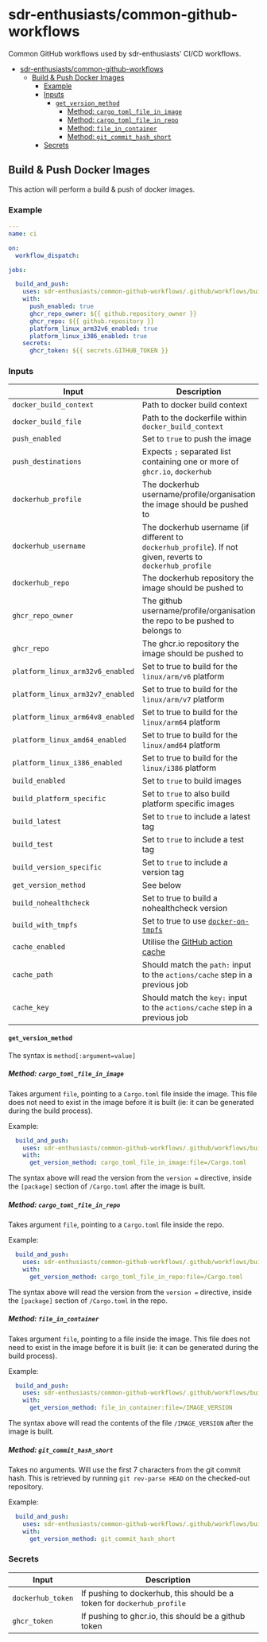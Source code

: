# sdr-enthusiasts/common-github-workflows

Common GitHub workflows used by sdr-enthusiasts' CI/CD workflows.

* [sdr-enthusiasts/common-github-workflows](#sdr-enthusiastscommon-github-workflows)
  * [Build & Push Docker Images](#build--push-docker-images)
    * [Example](#example)
    * [Inputs](#inputs)
      * [`get_version_method`](#get_version_method)
        * [Method: `cargo_toml_file_in_image`](#method-cargo_toml_file_in_image)
        * [Method: `cargo_toml_file_in_repo`](#method-cargo_toml_file_in_repo)
        * [Method: `file_in_container`](#method-file_in_container)
        * [Method: `git_commit_hash_short`](#method-git_commit_hash_short)
    * [Secrets](#secrets)

## Build & Push Docker Images

This action will perform a build & push of docker images.

### Example

```yaml
---
name: ci

on:
  workflow_dispatch:

jobs:

  build_and_push:
    uses: sdr-enthusiasts/common-github-workflows/.github/workflows/build_and_push_image.yml@main
    with:
      push_enabled: true
      ghcr_repo_owner: ${{ github.repository_owner }}
      ghcr_repo: ${{ github.repository }}
      platform_linux_arm32v6_enabled: true
      platform_linux_i386_enabled: true
    secrets:
      ghcr_token: ${{ secrets.GITHUB_TOKEN }}
```

### Inputs

| Input | Description | Required | Default |
| ----- | ----------- | -------- | ------- |
| `docker_build_context` | Path to docker build context | `false` | `.` |
| `docker_build_file` | Path to the dockerfile within `docker_build_context` | `false` | `./Dockerfile` |
| `push_enabled` | Set to `true` to push the image | `false` | `false` |
| `push_destinations` | Expects `;` separated list containing one or more of `ghcr.io`, `dockerhub` | `false` | `ghcr.io` |
| `dockerhub_profile` | The dockerhub username/profile/organisation the image should be pushed to | `false` | |
| `dockerhub_username` | The dockerhub username (if different to `dockerhub_profile`). If not given, reverts to `dockerhub_profile` | |
| `dockerhub_repo` | The dockerhub repository the image should be pushed to | `false` | |
| `ghcr_repo_owner` | The github username/profile/organisation the repo to be pushed to belongs to | `false` | |
| `ghcr_repo` | The ghcr.io repository the image should be pushed to | `false` | |
| `platform_linux_arm32v6_enabled` | Set to true to build for the `linux/arm/v6` platform | `false` | `false` |
| `platform_linux_arm32v7_enabled` | Set to true to build for the `linux/arm/v7` platform | `false` | `true` |
| `platform_linux_arm64v8_enabled` | Set to true to build for the `linux/arm64` platform | `false` | `true` |
| `platform_linux_amd64_enabled` | Set to true to build for the `linux/amd64` platform | `false` | `true` |
| `platform_linux_i386_enabled` | Set to true to build for the `linux/i386` platform | `false` | `false` |
| `build_enabled` | Set to `true` to build images | `false` | `true` |
| `build_platform_specific` | Set to `true` to also build platform specific images | `false` | `true` |
| `build_latest` | Set to `true` to include a latest tag | `false` | `true` |
| `build_test` | Set to `true` to include a test tag | `false` | `false` |
| `build_version_specific` | Set to `true` to include a version tag | `false` | `true` |
| `get_version_method` | See below | `false` | `file_in_container:file=/IMAGE_VERSION` |
| `build_nohealthcheck` | Set to true to build a nohealthcheck version | `false` | `true` |
| `build_with_tmpfs` | Set to true to use [`docker-on-tmpfs`](https://github.com/marketplace/actions/docker-on-tmpfs) | `false` | `false` |
| `cache_enabled` | Utilise the [GitHub action cache](https://github.com/marketplace/actions/cache) | `false` | `false` |
| `cache_path` | Should match the `path:` input to the `actions/cache` step in a previous job | `false` | |
| `cache_key` | Should match the `key:` input to the `actions/cache` step in a previous job | `false` | |

#### `get_version_method`

The syntax is `method[:argument=value]`

##### Method: `cargo_toml_file_in_image`

Takes argument `file`, pointing to a `Cargo.toml` file inside the image. This file does not need to exist in the image before it is built (ie: it can be generated during the build process).

Example:

```yaml
  build_and_push:
    uses: sdr-enthusiasts/common-github-workflows/.github/workflows/build_and_push_image.yml@main
    with:
      get_version_method: cargo_toml_file_in_image:file=/Cargo.toml
```

The syntax above will read the version from the `version =` directive, inside the `[package]` section of `/Cargo.toml` after the image is built.

##### Method: `cargo_toml_file_in_repo`

Takes argument `file`, pointing to a `Cargo.toml` file inside the repo.

Example:

```yaml
  build_and_push:
    uses: sdr-enthusiasts/common-github-workflows/.github/workflows/build_and_push_image.yml@main
    with:
      get_version_method: cargo_toml_file_in_repo:file=/Cargo.toml
```

The syntax above will read the version from the `version =` directive, inside the `[package]` section of `/Cargo.toml` in the repo.

##### Method: `file_in_container`

Takes argument `file`, pointing to a file inside the image. This file does not need to exist in the image before it is built (ie: it can be generated during the build process).

Example:

```yaml
  build_and_push:
    uses: sdr-enthusiasts/common-github-workflows/.github/workflows/build_and_push_image.yml@main
    with:
      get_version_method: file_in_container:file=/IMAGE_VERSION
```

The syntax above will read the contents of the file `/IMAGE_VERSION` after the image is built.

##### Method: `git_commit_hash_short`

Takes no arguments. Will use the first 7 characters from the git commit hash. This is retrieved by running `git rev-parse HEAD` on the checked-out repository.

Example:

```yaml
  build_and_push:
    uses: sdr-enthusiasts/common-github-workflows/.github/workflows/build_and_push_image.yml@main
    with:
      get_version_method: git_commit_hash_short
```

### Secrets

| Input | Description |
| ----- | ----------- |
| `dockerhub_token` | If pushing to dockerhub, this should be a token for `dockerhub_profile` |
| `ghcr_token` | If pushing to ghcr.io, this should be a github token |
